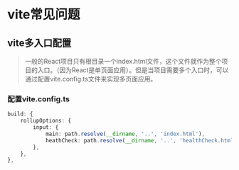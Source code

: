 # vite常见问题

## vite多入口配置
> 一般的React项目只有根目录一个index.html文件，这个文件就作为整个项目的入口。（因为React是单页面应用）。但是当项目需要多个入口时，可以通过配置vite.config.ts文件来实现多页面应用。

### 配置vite.config.ts
```ts
build: {
    rollupOptions: {
        input: {
            main: path.resolve(__dirname, '..', 'index.html'),
            heathCheck: path.resolve(__dirname, '..', 'healthCheck.html'),
        },
    },
},
```


